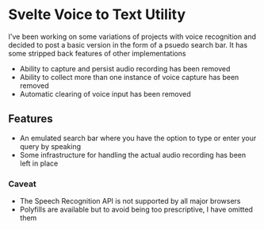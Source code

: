 # Svelte Voice to Text Utility

I've been working on some variations of projects with voice recognition and decided to post a basic version in the form of a psuedo search bar. It has some stripped back features of other implementations

- Ability to capture and persist audio recording has been removed
- Ability to collect more than one instance of voice capture has been removed
- Automatic clearing of voice input has been removed


## Features

- An emulated search bar where you have the option to type or enter your query by speaking
- Some infrastructure for handling the actual audio recording has been left in place

### Caveat 
 - The Speech Recognition API is not supported by all major browsers
 - Polyfills are available but to avoid being too prescriptive, I have omitted them


